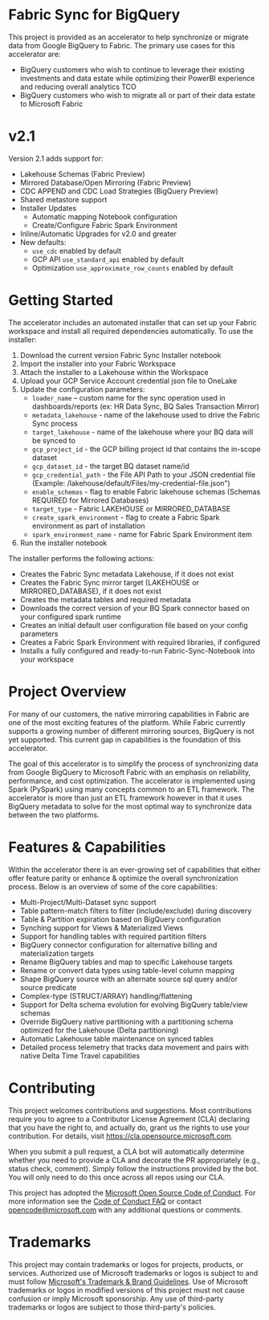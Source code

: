 # Fabric Sync for BigQuery

This project is provided as an accelerator to help synchronize or migrate data from Google BigQuery to Fabric. The primary use cases for this accelerator are:
 - BigQuery customers who wish to continue to leverage their existing investments and data estate while optimizing their PowerBI experience and reducing overall analytics TCO
 - BigQuery customers who wish to migrate all or part of their data estate to Microsoft Fabric

# v2.1 
Version 2.1 adds support for:
- Lakehouse Schemas (Fabric Preview)
- Mirrored Database/Open Mirroring (Fabric Preview)
- CDC APPEND and CDC Load Strategies (BigQuery Preview)
- Shared metastore support
- Installer Updates
	- Automatic mapping Notebook configuration
	- Create/Configure Fabric Spark Environment
- Inline/Automatic Upgrades for v2.0 and greater
- New defaults:
	- <code>use_cdc</code> enabled by default
	- GCP API <code>use_standard_api</code> enabled by default
	- Optimization <code>use_approximate_row_counts</code> enabled by default

# Getting Started

The accelerator includes an automated installer that can set up your Fabric workspace and install all required dependencies automatically. To use the installer:
1. Download the current version Fabric Sync Installer notebook
2. Import the installer into your Fabric Workspace
3. Attach the installer to a Lakehouse within the Workspace
4. Upload your GCP Service Account credential json file to OneLake
5. Update the configuration parameters:
	- <code>loader_name</code> – custom name for the sync operation used in dashboards/reports (ex: HR Data Sync, BQ Sales Transaction Mirror)
	- <code>metadata_lakehouse</code> - name of the lakehouse used to drive the Fabric Sync process
	- <code>target_lakehouse</code> - name of the lakehouse where your BQ data will be synced to
	- <code>gcp_project_id</code> - the GCP billing project id that contains the in-scope dataset
	- <code>gcp_dataset_id</code> - the target BQ dataset name/id
	- <code>gcp_credential_path</code> - the File API Path to your JSON credential file (Example: /lakehouse/default/Files/my-credential-file.json")
	- <code>enable_schemas</code> - flag to enable Fabric lakehouse schemas (Schemas REQUIRED for Mirrored Databases)
	- <code>target_type</code> - Fabric LAKEHOUSE or MIRRORED_DATABASE
	- <code>create_spark_environment</code> - flag to create a Fabric Spark environment as part of installation
	- <code>spark_environment_name</code> - name for Fabric Spark Environment item
6. Run the installer notebook

The installer performs the following actions:
- Creates the Fabric Sync metadata Lakehouse, if it does not exist
- Creates the Fabric Sync mirror target (LAKEHOUSE or MIRRORED_DATABASE), if it does not exist
- Creates the metadata tables and required metadata
- Downloads the correct version of your BQ Spark connector based on your configured spark runtime
- Creates an initial default user configuration file based on your config parameters
- Creates a Fabric Spark Environment with required libraries, if configured
- Installs a fully configured and ready-to-run Fabric-Sync-Notebook into your workspace
  
# Project Overview

For many of our customers, the native mirroring capabilities in Fabric are one of the most exciting features of the platform. While Fabric currently supports a growing number of different mirroring sources, BigQuery is not yet supported. This current gap in capabilities is the foundation of this accelerator.

The goal of this accelerator is to simplify the process of synchronizing data from Google BigQuery to Microsoft Fabric with an emphasis on reliability, performance, and cost optimization. The accelerator is implemented using Spark (PySpark) using many concepts common to an ETL framework. The accelerator is more than just an ETL framework however in that it uses BigQuery metadata to solve for the most optimal way to synchronize data between the two platforms.

# Features & Capabilities

Within the accelerator there is an ever-growing set of capabilities that either offer feature parity or enhance & optimize the overall synchronization process. Below is an overview of some of the core capabilities:
- Multi-Project/Multi-Dataset sync support
- Table pattern-match filters to filter (include/exclude) during discovery
- Table & Partition expiration based on BigQuery configuration
- Synching support for Views & Materialized Views
- Support for handling tables with required partition filters
- BigQuery connector configuration for alternative billing and materialization targets
- Rename BigQuery tables and map to specific Lakehouse targets
- Rename or convert data types using table-level column mapping
- Shape BigQuery source with an alternate source sql query and/or source predicate
- Complex-type (STRUCT/ARRAY) handling/flattening
- Support for Delta schema evolution for evolving BigQuery table/view schemas
- Override BigQuery native partitioning with a partitioning schema optimized for the Lakehouse (Delta partitioning)
- Automatic Lakehouse table maintenance on synced tables
- Detailed process telemetry that tracks data movement and pairs with native Delta Time Travel capabilities

# Contributing

This project welcomes contributions and suggestions.  Most contributions require you to agree to a
Contributor License Agreement (CLA) declaring that you have the right to, and actually do, grant us
the rights to use your contribution. For details, visit https://cla.opensource.microsoft.com.

When you submit a pull request, a CLA bot will automatically determine whether you need to provide
a CLA and decorate the PR appropriately (e.g., status check, comment). Simply follow the instructions
provided by the bot. You will only need to do this once across all repos using our CLA.

This project has adopted the [Microsoft Open Source Code of Conduct](https://opensource.microsoft.com/codeofconduct/).
For more information see the [Code of Conduct FAQ](https://opensource.microsoft.com/codeofconduct/faq/) or
contact [opencode@microsoft.com](mailto:opencode@microsoft.com) with any additional questions or comments.

# Trademarks

This project may contain trademarks or logos for projects, products, or services. Authorized use of Microsoft 
trademarks or logos is subject to and must follow 
[Microsoft's Trademark & Brand Guidelines](https://www.microsoft.com/en-us/legal/intellectualproperty/trademarks/usage/general).
Use of Microsoft trademarks or logos in modified versions of this project must not cause confusion or imply Microsoft sponsorship.
Any use of third-party trademarks or logos are subject to those third-party's policies.
